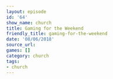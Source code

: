 ```yaml
---
layout: episode
id: '64'
show_name: church
title: Gaming for the Weekend
friendly_title: gaming-for-the-weekend
date: '08/06/2018'
source_url: 
games: []
category: church
tags:
- church
---
```

